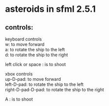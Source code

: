 # asteroids in sfml 2.5.1

## controls:

keyboard controls<br/>
w: to move forward<br/>
a: to rotate the ship to the left<br/>
d: to rotate the ship to the right<br/>

left click or space : is to shoot<br/>

xbox controls<br/>
up-D-pad: to move forward<br/>
left-D-pad: to rotate the ship to the left<br/>
right-D-pad-D-pad: to rotate the ship to the right<br/>

A : is to shoot<br/>
